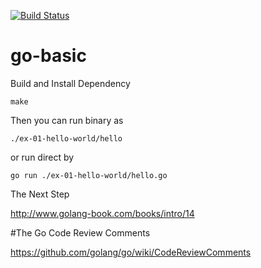 [![Build Status][travis-image]][travis-url]

# go-basic

Build and Install Dependency

```
make
```

Then you can run binary as

```
./ex-01-hello-world/hello
```

or run direct by

```
go run ./ex-01-hello-world/hello.go
```

The Next Step

http://www.golang-book.com/books/intro/14

#The Go Code Review Comments

https://github.com/golang/go/wiki/CodeReviewComments

[travis-image]: https://travis-ci.org/roth1002/go-basic.svg?branch=master
[travis-url]: https://travis-ci.org/roth1002/go-basic
